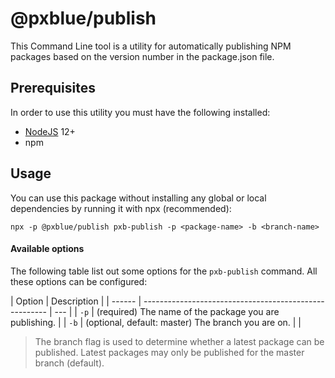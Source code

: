 # @pxblue/publish

This Command Line tool is a utility for automatically publishing NPM packages based on the version number in the package.json file.

## Prerequisites

In order to use this utility you must have the following installed:

-   [NodeJS](https://nodejs.org/en/download/) 12+
-   npm

## Usage

You can use this package without installing any global or local dependencies by running it with npx (recommended):

```
npx -p @pxblue/publish pxb-publish -p <package-name> -b <branch-name>
```

#### Available options

The following table list out some options for the `pxb-publish` command. All these options can be configured:

| Option | Description                                            |
| ------ | ------------------------------------------------------ | --- |
| `-p`   | (required) The name of the package you are publishing. |
| `-b`   | (optional, default: master) The branch you are on.     |     |

> The branch flag is used to determine whether a latest package can be published. Latest packages may only be published for the master branch (default).

